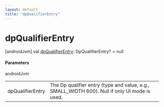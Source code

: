 ```yaml
---
layout: default
title: "dpQualifierEntry"
---
```


# dpQualifierEntry

[androidJvm]
val [dpQualifierEntry](dp-qualifier-entry.md): DpQualifierEntry? = null

#### Parameters

androidJvm

| | |
|---|---|
| dpQualifierEntry | The Dp qualifier entry (type and value, e.g., SMALL_WIDTH 600). Null if only UI mode is used. |